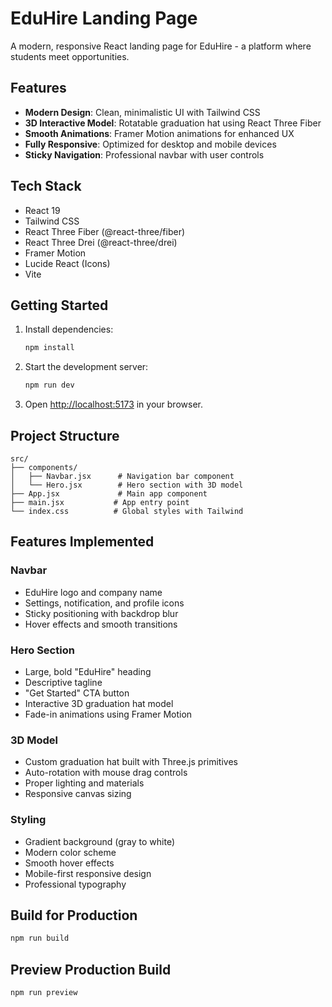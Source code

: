 # EduHire Landing Page

A modern, responsive React landing page for EduHire - a platform where students meet opportunities.

## Features

- **Modern Design**: Clean, minimalistic UI with Tailwind CSS
- **3D Interactive Model**: Rotatable graduation hat using React Three Fiber
- **Smooth Animations**: Framer Motion animations for enhanced UX
- **Fully Responsive**: Optimized for desktop and mobile devices
- **Sticky Navigation**: Professional navbar with user controls

## Tech Stack

- React 19
- Tailwind CSS
- React Three Fiber (@react-three/fiber)
- React Three Drei (@react-three/drei)
- Framer Motion
- Lucide React (Icons)
- Vite

## Getting Started

1. Install dependencies:
   ```bash
   npm install
   ```

2. Start the development server:
   ```bash
   npm run dev
   ```

3. Open [http://localhost:5173](http://localhost:5173) in your browser.

## Project Structure

```
src/
├── components/
│   ├── Navbar.jsx      # Navigation bar component
│   └── Hero.jsx        # Hero section with 3D model
├── App.jsx             # Main app component
├── main.jsx           # App entry point
└── index.css          # Global styles with Tailwind
```

## Features Implemented

### Navbar
- EduHire logo and company name
- Settings, notification, and profile icons
- Sticky positioning with backdrop blur
- Hover effects and smooth transitions

### Hero Section
- Large, bold "EduHire" heading
- Descriptive tagline
- "Get Started" CTA button
- Interactive 3D graduation hat model
- Fade-in animations using Framer Motion

### 3D Model
- Custom graduation hat built with Three.js primitives
- Auto-rotation with mouse drag controls
- Proper lighting and materials
- Responsive canvas sizing

### Styling
- Gradient background (gray to white)
- Modern color scheme
- Smooth hover effects
- Mobile-first responsive design
- Professional typography

## Build for Production

```bash
npm run build
```

## Preview Production Build

```bash
npm run preview
```
